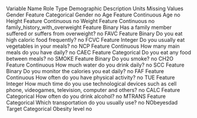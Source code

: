 Variable Name Role Type Demographic Description Units Missing Values
Gender Feature Categorical Gender   no
Age Feature Continuous Age   no
Height Feature Continuous    no
Weight Feature Continuous    no
family_history_with_overweight Feature Binary  Has a family member suffered or suffers from overweight?  no
FAVC Feature Binary  Do you eat high caloric food frequently?  no
FCVC Feature Integer  Do you usually eat vegetables in your meals?  no
NCP Feature Continuous  How many main meals do you have daily?  no
CAEC Feature Categorical  Do you eat any food between meals?  no
SMOKE Feature Binary  Do you smoke?  no
CH2O Feature Continuous  How much water do you drink daily?  no
SCC Feature Binary  Do you monitor the calories you eat daily?  no
FAF Feature Continuous  How often do you have physical activity?  no
TUE Feature Integer  How much time do you use technological devices such as cell phone, videogames, television, computer and others?  no
CALC Feature Categorical  How often do you drink alcohol?  no
MTRANS Feature Categorical  Which transportation do you usually use?  no
NObeyesdad Target Categorical  Obesity level  no

